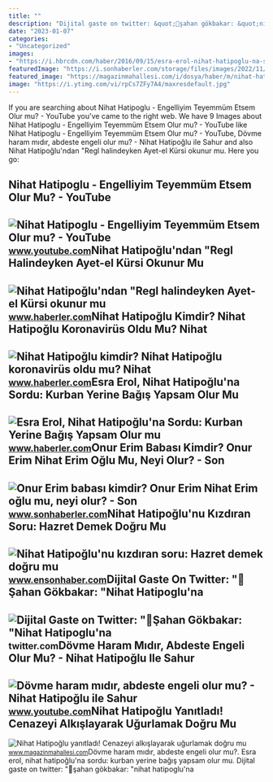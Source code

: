 ```yaml
---
title: ""
description: "Dijital gaste on twitter: &quot;📌şahan gökbakar: &quot;nihat hatipoglu&#039;na"
date: "2023-01-07"
categories:
- "Uncategorized"
images:
- "https://i.hbrcdn.com/haber/2016/09/15/esra-erol-nihat-hatipoglu-na-sordu-kurban-8777771_x_2844_amp.jpg"
featuredImage: "https://i.sonhaberler.com/storage/files/images/2022/11/19/onur-erim-fNWT.jpg"
featured_image: "https://magazinmahallesi.com/i/dosya/haber/m/nihat-hatipoglu-yanitladi-cena_1619524079_PAOHlE.jpg/jpg-100-1280-720"
image: "https://i.ytimg.com/vi/rpCs7ZFy7A4/maxresdefault.jpg"
---
```


If you are searching about Nihat Hatipoglu - Engelliyim Teyemmüm Etsem Olur mu? - YouTube you've came to the right web. We have 9 Images about Nihat Hatipoglu - Engelliyim Teyemmüm Etsem Olur mu? - YouTube like Nihat Hatipoglu - Engelliyim Teyemmüm Etsem Olur mu? - YouTube, Dövme haram mıdır, abdeste engeli olur mu? - Nihat Hatipoğlu ile Sahur and also Nihat Hatipoğlu'ndan "Regl halindeyken Ayet-el Kürsi okunur mu. Here you go:

Nihat Hatipoglu - Engelliyim Teyemmüm Etsem Olur Mu? - YouTube
--------------------------------------------------------------

 ![Nihat Hatipoglu - Engelliyim Teyemmüm Etsem Olur mu? - YouTube](https://i.ytimg.com/vi/knO-qHIxfIg/hqdefault.jpg) <small>www.youtube.com</small>Nihat Hatipoğlu'ndan "Regl Halindeyken Ayet-el Kürsi Okunur Mu
--------------------------------------------------------------

 ![Nihat Hatipoğlu'ndan "Regl halindeyken Ayet-el Kürsi okunur mu](https://i.hbrcdn.com/haber/2022/04/09/nihat-hatipoglu-ndan-regl-halindeyken-ayet-el-14856220_5349_amp.jpg) <small>www.haberler.com</small>Nihat Hatipoğlu Kimdir? Nihat Hatipoğlu Koronavirüs Oldu Mu? Nihat
------------------------------------------------------------------

 ![Nihat Hatipoğlu kimdir? Nihat Hatipoğlu koronavirüs oldu mu? Nihat](https://i.hbrcdn.com/haber/2020/08/25/nihat-hatipoglu-kimdir-nihat-hatipoglu-13537847_6878_amp.jpg) <small>www.haberler.com</small>Esra Erol, Nihat Hatipoğlu'na Sordu: Kurban Yerine Bağış Yapsam Olur Mu
-----------------------------------------------------------------------

 ![Esra Erol, Nihat Hatipoğlu'na Sordu: Kurban Yerine Bağış Yapsam Olur mu](https://i.hbrcdn.com/haber/2016/09/15/esra-erol-nihat-hatipoglu-na-sordu-kurban-8777771_x_2844_amp.jpg) <small>www.haberler.com</small>Onur Erim Babası Kimdir? Onur Erim Nihat Erim Oğlu Mu, Neyi Olur? - Son
-----------------------------------------------------------------------

 ![Onur Erim babası kimdir? Onur Erim Nihat Erim oğlu mu, neyi olur? - Son](https://i.sonhaberler.com/storage/files/images/2022/11/19/onur-erim-fNWT.jpg) <small>www.sonhaberler.com</small>Nihat Hatipoğlu'nu Kızdıran Soru: Hazret Demek Doğru Mu
-------------------------------------------------------

 ![Nihat Hatipoğlu'nu kızdıran soru: Hazret demek doğru mu](https://icdn.ensonhaber.com/resize/703x0-85/resimler/diger/2015/03/28/hatipoglu_5270.jpg) <small>www.ensonhaber.com</small>Dijital Gaste On Twitter: "📌Şahan Gökbakar: "Nihat Hatipoglu'na
---------------------------------------------------------------

 ![Dijital Gaste on Twitter: "📌Şahan Gökbakar: "Nihat Hatipoglu'na](https://pbs.twimg.com/media/Fs2fhtbWAAEc5Z0.jpg) <small>twitter.com</small>Dövme Haram Mıdır, Abdeste Engeli Olur Mu? - Nihat Hatipoğlu Ile Sahur
----------------------------------------------------------------------

 ![Dövme haram mıdır, abdeste engeli olur mu? - Nihat Hatipoğlu ile Sahur](https://i.ytimg.com/vi/rpCs7ZFy7A4/maxresdefault.jpg) <small>www.youtube.com</small>Nihat Hatipoğlu Yanıtladı! Cenazeyi Alkışlayarak Uğurlamak Doğru Mu
-------------------------------------------------------------------

 ![Nihat Hatipoğlu yanıtladı! Cenazeyi alkışlayarak uğurlamak doğru mu](https://magazinmahallesi.com/i/dosya/haber/m/nihat-hatipoglu-yanitladi-cena_1619524079_PAOHlE.jpg/jpg-100-1280-720) <small>www.magazinmahallesi.com</small>Dövme haram mıdır, abdeste engeli olur mu?. Esra erol, nihat hatipoğlu'na sordu: kurban yerine bağış yapsam olur mu. Dijital gaste on twitter: "📌şahan gökbakar: "nihat hatipoglu'na
